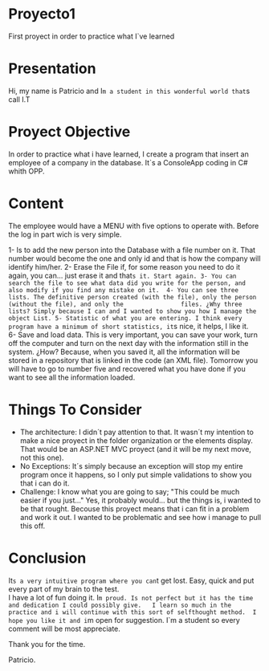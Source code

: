 # Proyecto1
First proyect in order to practice what I`ve learned
     
# Presentation
Hi, my name is Patricio and I`m a student in this wonderful world that`s call I.T 
      
# Proyect Objective
In order to practice what i have learned, I create a program that insert an employee of a company in the database. 
It`s a ConsoleApp coding in C# whith OPP.
      
# Content
The employee would have a MENU with five options to operate with. Before the log in part wich is very simple. 
      
1- Is to add the new person into the Database with a file number on it. That number would become the one and only id and that              is how the company will identify him/her.
2- Erase the File if, for some reason you need to do it again, you can... just erase it and that`s it. Start again.
3- You can search the file to see what data did you write for the person, and also modify if you find any mistake on it. 
4- You can see three lists. The definitive person created (with the file), only the person (without the file), and only the                files. ¿Why three lists? Simply because I can and I wanted to show you how I manage the object List.
5- Statistic of what you are entering. I think every program have a minimum of short statistics, it`s nice, it helps, I like                it.           
6- Save and load data. This is very important, you can save your work, turn off the computer and turn on the next day with the             information still in the system. ¿How? Because, when you saved it, all the information will be stored in a repository that               is linked in the code (an XML file). Tomorrow you will have to go to number five and recovered what you have done if you                 want to see all the information loaded.
     

# Things To Consider
      
- The architecture: I didn´t pay attention to that. It wasn´t my intention to make a nice proyect in the folder organization               or the elements display. That would be an ASP.NET MVC proyect (and it will be my next move, not this one).
- No Exceptions: It´s simply because an exception will stop my entire program once it happens, so I only put simple                       validations to show you that i can do it.
- Challenge: I know what you are going to say; "This could be much easier if you just..." Yes, it probably would... but the               things is, i wanted to be that rought. Becouse this proyect means that i can fit in a problem and work it out. I wanted to               be problematic and see how i manage to pull this off. 
      
# Conclusion 
  
It`s a very intuitive program where you can`t get lost. Easy, quick and put every part of my brain to the test.    
I have a lot of fun doing it. I`m proud. Is not perfect but it has the time and dedication I could possibly give.  
I learn so much in the practice and i will continue with this sort of selfthought method. 
I hope you like it and i`m open for suggestion. I`m a student so every comment will be most appreciate. 
        
Thank you for the time. 

Patricio.






